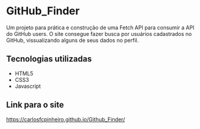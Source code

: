 # GitHub_Finder
Um projeto para prática e construção de uma Fetch API para consumir a API do GitHub users. O site consegue fazer busca por usuários cadastrados no GitHub, vissualizando alguns de seus dados no perfil.

## Tecnologias utilizadas
- HTML5
- CSS3
- Javascript

## Link para o site
https://carlosfcpinheiro.github.io/Github_Finder/
